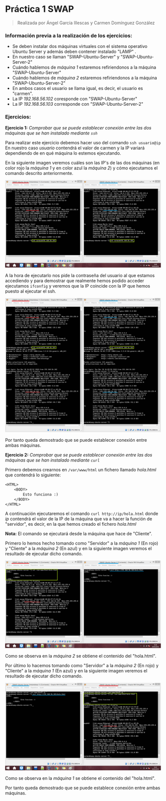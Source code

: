 # Práctica 1 SWAP
> Realizada por Ángel García Illescas y Carmen Domínguez González

### Información previa a la realización de los ejercicios:

* Se deben instalar dos máquinas virtuales con el sistema operativo Ubuntu Server y además deben contener instalado "LAMP" .
 * En nuestro caso se llaman "SWAP-Ubuntu-Server" y "SWAP-Ubuntu-Server-2"
 * Cuándo hablemos de *máquina 1* estaremos refiriendonos a la máquina "SWAP-Ubuntu-Server"
 * Cuándo hablemos de *máquina 2* estaremos refiriendonos a la máquina "SWAP-Ubuntu-Server-2"
* En ambos casos el usuario se llama igual, es decir, el usuario es "carmen".
* La IP *192.168.56.102* coresponde con "SWAP-Ubuntu-Server"
* La IP *192.168.56.103* corresponde con "SWAP-Ubuntu-Server-2"

### Ejercicios:

**Ejercicio 1:** *Comprobar que se puede establecer conexión entre las dos máquinas que se han instalado mediante `ssh`*

Para realizar este ejercicio debemos hacer uso del comando `ssh usuario@ip`
En nuestro caso *usuario* contendrá el valor de carmen y la IP variará dependiendo de en qué máquina lo estemos ejecutando.

En la siguiente imagen veremos cuáles son las IP's de las dos máquinas (en color rojo la *máquina 1* y en color azul la *máquina 2*) y cómo ejecutamos el comando descrito anteriormente.

![Ejecución del comando ssh](https://github.com/carmendg/SWAP/blob/master/Practicas/Practica%201/Imagenes/captura1.png "Ejecución del comando ssh")

A la hora de ejecutarlo nos pide la contraseña del usuario al que estamos accediendo y para demostrar que realmente hemos podido acceder ejecutamos `ifconfig` y veremos que la IP coincide con la IP que hemos puesto al ejecutar el ssh.

![Comprobación de que se ha conectado correctamente ](https://github.com/carmendg/SWAP/blob/master/Practicas/Practica%201/Imagenes/captura2.png "Comprobación de que se ha conectado correctamente")

Por tanto queda demostrado que se puede establecer conexión entre ambas máquinas.

**Ejercicio 2:** *Comprobar que se puede establecer conexión entre las dos máquinas que se han instalado mediante `curl`*

Primero debemos crearnos en `/var/www/html` un fichero llamado *hola.html* que contendrá lo siguiente:
```
<HTML>
	<BODY>
		Esto funciona :)
	</BODY>
</HTML>
```

A continuación ejecutaremos el comando `curl http://ip/hola.html` donde *ip* contendrá el valor de la IP de la máquina que va a hacer la función de "servidor", es decir, en la que hemos creado el fichero *hola.html*

**Nota:** El comando se ejecutará desde la máquina que hace de "Cliente".

Primero lo hemos hecho tomando como "Servidor" a la *máquina 1* (En rojo) y "Cliente" a la *máquina 2* (En azul) y en la siguiente imagen veremos el resultado de ejecutar dicho comando.

![Ejecución del comando curl en máquina 2](https://github.com/carmendg/SWAP/blob/master/Practicas/Practica%201/Imagenes/captura4.png "Ejecución del comando curl en máquina 2")

Como se observa en la *máquina 2* se obtiene el contenido del "hola.html".

Por último lo hacemos tomando como "Servidor" a la *máquina 2* (En rojo) y "Cliente" a la *máquina 1* (En azul) y en la siguiente imagen veremos el resultado de ejecutar dicho comando.

![Ejecución del comando curl en máquina 1](https://github.com/carmendg/SWAP/blob/master/Practicas/Practica%201/Imagenes/captura3.png "Ejecución del comando curl en máquina 1")

Como se observa en la *máquina 1* se obtiene el contenido del "hola.html".

Por tanto queda demostrado que se puede establece conexión entre ambas máquinas.
